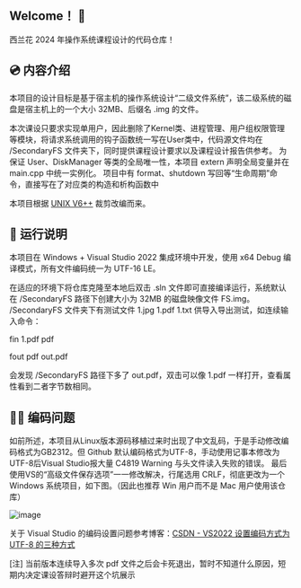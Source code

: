 ## Welcome！ 👋

西兰花 2024 年操作系统课程设计的代码仓库！


## 💿 内容介绍 

本项目的设计目标是基于宿主机的操作系统设计“二级文件系统”，该二级系统的磁盘是宿主机上的一个大小 32MB、后缀名 .img 的文件。

本次课设只要求实现单用户，因此删除了Kernel类、进程管理、用户组权限管理等模块，将请求系统调用的钩子函数统一写在User类中，代码源文件均在 /SecondaryFS 文件夹下，同时提供课程设计要求以及课程设计报告供参考。
为保证 User、DiskManager 等类的全局唯一性，本项目 extern 声明全局变量并在 main.cpp 中统一实例化。
项目中有 format、shutdown 写回等“生命周期”命令，直接写在了对应类的构造和析构函数中


本项目根据 [UNIX V6++](https://git.tongji.edu.cn/vesper-system/unix-v6pp-tongji) 裁剪改编而来。


## 🔧 运行说明

本项目在 Windows + Visual Studio 2022 集成环境中开发，使用 x64 Debug 编译模式，所有文件编码统一为 UTF-16 LE。

在适应的环境下将仓库克隆至本地后双击 .sln 文件即可直接编译运行，系统默认在 /SecondaryFS 路径下创建大小为 32MB 的磁盘映像文件 FS.img。
/SecondaryFS 文件夹下有测试文件 1.jpg 1.pdf 1.txt 供导入导出测试，如连续输入命令：

fin 1.pdf pdf

fout pdf out.pdf

会发现 /SecondaryFS 路径下多了 out.pdf，双击可以像 1.pdf 一样打开，查看属性看到二者字节数相同。



## 👨‍💻 编码问题

如前所述，本项目从Linux版本源码移植过来时出现了中文乱码，于是手动修改编码格式为GB2312。但 Github 默认编码格式为UTF-8，手动使用记事本修改为UTF-8后Visual Studio报大量 C4819 Warning 与头文件读入失败的错误。
最后使用VS的“高级文件保存选项”一一修改解决，行尾选用 CRLF，彻底更改为一个 Windows 系统项目，如下图。（因此也推荐 Win 用户而不是 Mac 用户使用该仓库）

![image](https://github.com/BlossomsGarden/Secondary-File-System/assets/110208412/b16643e2-9f5a-49c0-b645-019743b35c3b)


关于 Visual Studio 的编码设置问题参考博客：[CSDN - VS2022 设置编码方式为 UTF-8 的三种方式](https://blog.csdn.net/hfy1237/article/details/129858976)



[注] 当前版本连续导入多次 pdf 文件之后会卡死退出，暂时不知道什么原因，短期内决定课设答辩时避开这个坑展示

